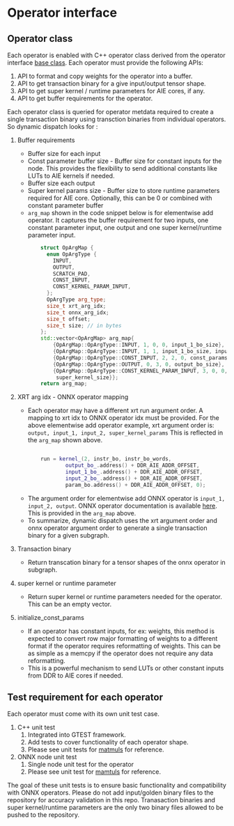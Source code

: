# Operator interface

## Operator class

Each operator is enabled with C++ operator class derived from the operator interface [base class](../include/ops/op_interface.hpp).
Each operator must provide the following APIs:
1. API to format and copy weights for the operator into a buffer.
2. API to get transaction binary for a give input/output tensor shape.
3. API to get super kernel / runtime parameters for AIE cores, if any.
4. API to get buffer requirements for the operator.

Each operator class is queried for operator metdata required to create a single transaction binary using transction binaries from individual operators.
So dynamic dispatch looks for :
1. Buffer requirements
    * Buffer size for each input
    * Const parameter buffer size - Buffer size for constant inputs for the node. This provides the flexibility to send additional constants like LUTs to AIE kernels if needed.
    * Buffer size each output
    * Super kernel params size - Buffer size to store runtime parameters required for AIE core. Optionally, this can be 0 or combined with constant parameter buffer
    * `arg_map` shown in the code snippet below is for elementwise add operator. It captures the buffer requirement for two inputs, one constant parameter input, one output and one super kernel/runtime parameter input.
        ``` cpp
            struct OpArgMap {
              enum OpArgType {
                INPUT,
                OUTPUT,
                SCRATCH_PAD,
                CONST_INPUT,
                CONST_KERNEL_PARAM_INPUT,
              };
              OpArgType arg_type;
              size_t xrt_arg_idx;
              size_t onnx_arg_idx;
              size_t offset;
              size_t size; // in bytes
            };
            std::vector<OpArgMap> arg_map{
                {OpArgMap::OpArgType::INPUT, 1, 0, 0, input_1_bo_size},
                {OpArgMap::OpArgType::INPUT, 1, 1, input_1_bo_size, input_2_bo_size},
                {OpArgMap::OpArgType::CONST_INPUT, 2, 2, 0, const_params_bo_size},
                {OpArgMap::OpArgType::OUTPUT, 0, 3, 0, output_bo_size},
                {OpArgMap::OpArgType::CONST_KERNEL_PARAM_INPUT, 3, 0, 0,
                 super_kernel_size}};
            return arg_map;
        ```

2. XRT arg idx - ONNX operator mapping
    * Each operator may have a different xrt run argument order. A mapping to xrt idx to ONNX operator idx must be provided. For the above elementwise add operator example, xrt argument order is: `output, input_1, input_2, super_kernel_params`
    This is reflected in the `arg_map` shown above.
        ``` cpp

            run = kernel_(2, instr_bo, instr_bo_words,
                    output_bo_.address() + DDR_AIE_ADDR_OFFSET,
                    input_1_bo_.address() + DDR_AIE_ADDR_OFFSET,
                    input_2_bo_.address() + DDR_AIE_ADDR_OFFSET,
                    param_bo.address() + DDR_AIE_ADDR_OFFSET, 0);
        ```
    * The argument order for elementwise add ONNX operator is `input_1, input_2, output`. ONNX operator documentation is available [here](https://github.com/onnx/onnx/blob/main/docs/Operators.md). This is provided in the `arg_map` above.
    * To summarize, dynamic dispatch uses the xrt argument order and onnx operator argument order to generate a single transaction binary for a given subgraph.
3. Transaction binary
    * Return transcation binary for a tensor shapes of the onnx operator in subgraph.
4. super kernel or runtime parameter
    * Return super kernel or runtime parameters needed for the operator. This can be an empty vector.
5. initialize_const_params
    * If an operator has constant inputs, for ex: weights, this method is expected to convert row major formatting of weights to a different format if the operator requires reformatting of weights. This can be as simple as a memcpy if the operator does not require any data reformatting.
    * This is a powerful mechanism to send LUTs or other constant inputs from DDR to AIE cores if needed.

## Test requirement for each operator

Each operator must come with its own unit test case.
1. C++ unit test
    1. Integrated into GTEST framework.
    2. Add tests to cover functionality of each operator shape.
    3. Please see unit tests for [matmuls](../tests/cpp/unit_tests/test_matmul.cpp) for reference.
2. ONNX node unit test
    1. Single node unit test for the operator
    2. Please see unit test for [mamtuls](../tests/cpp/single_matmul/) for reference.

The goal of these unit tests is to ensure basic functionality and compatibility with ONNX operators.
Please do not add input/golden binary files to the repository for accuracy validation in this repo. Tranasaction binaries and super kernel/runtime parameters are the only two binary files allowed to be pushed to the repository.
